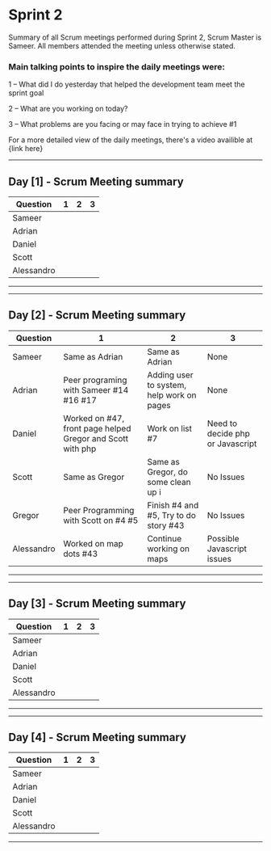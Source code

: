 # Sprint 2

Summary of all Scrum meetings performed during Sprint 2, Scrum Master is Sameer. All members attended the meeting unless otherwise stated.

### Main talking points to inspire the daily meetings were:

1 – What did I do yesterday that helped the development team meet the sprint goal 

2 – What are you working on today? 

3 – What problems are you facing or may face in trying to achieve #1 

For a more detailed view of the daily meetings, there's a video availible at {link here}

---

## Day [1] - Scrum Meeting summary

| Question   | 1 | 2 | 3 |
|------------|---|---|---|
| Sameer     |   |   |   |
| Adrian     |   |   |   |
| Daniel     |   |   |   |
| Scott      |   |   |   |
| Alessandro |   |   |   |

---

---

## Day [2] - Scrum Meeting summary

| Question   | 1                                                          | 2                                         | 3                                |
|------------|------------------------------------------------------------|-------------------------------------------|----------------------------------|
| Sameer     | Same as Adrian                                             | Same as Adrian                            | None                             |
| Adrian     | Peer programing with Sameer #14 #16 #17                    | Adding user to system, help work on pages | None                             |
| Daniel     | Worked on #47, front page helped Gregor and Scott with php | Work on list #7                           | Need to decide php or Javascript |
| Scott      | Same as Gregor                                             | Same as Gregor, do some clean up i        | No Issues                        |
| Gregor     | Peer Programming with Scott on #4 #5                       | Finish #4 and #5, Try to do story #43     | No Issues                        |
| Alessandro | Worked on map dots #43                                     | Continue working on maps                  | Possible Javascript issues       |

---

---

## Day [3] - Scrum Meeting summary

| Question   | 1 | 2 | 3 |
|------------|---|---|---|
| Sameer     |   |   |   |
| Adrian     |   |   |   |
| Daniel     |   |   |   |
| Scott      |   |   |   |
| Alessandro |   |   |   |

---

---

## Day [4] - Scrum Meeting summary

| Question   | 1 | 2 | 3 |
|------------|---|---|---|
| Sameer     |   |   |   |
| Adrian     |   |   |   |
| Daniel     |   |   |   |
| Scott      |   |   |   |
| Alessandro |   |   |   |
---
